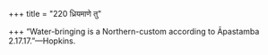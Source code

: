 +++
title = "220 ध्रियमाणे तु"

+++
“Water-bringing is a Northern-custom according to Āpastamba
2.17.17.”—Hopkins.



